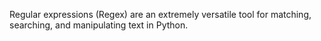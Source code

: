Regular expressions (Regex) are an extremely versatile tool for matching, searching, and manipulating text in Python.
